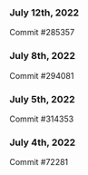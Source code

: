 ### July 12th, 2022

Commit #285357

### July 8th, 2022

Commit #294081

### July 5th, 2022

Commit #314353


### July 4th, 2022

Commit #72281
